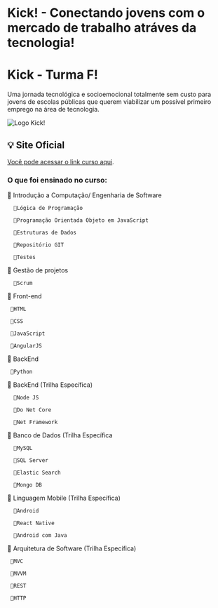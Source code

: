 # Kick! - Conectando jovens com o mercado de trabalho atráves da tecnologia!

# Kick - Turma F!

Uma jornada tecnológica e socioemocional totalmente sem custo para jovens de escolas públicas que querem viabilizar um possível primeiro emprego na área de tecnologia.

![Logo Kick!](https://user-images.githubusercontent.com/107266212/226764247-b7ad3e68-c79c-49fa-8b52-c43b1df53d07.jpg)


## 💡 Site Oficial
[Você pode acessar o link curso aqui](https://soukick.com.br/).

### O que foi ensinado no curso:

📌 Introdução a Computação/ Engenharia de Software
  
      📍Lógica de Programação

      📍Programação Orientada Objeto em JavaScript
    
      📍Estruturas de Dados
  
      📍Repositório GIT
  
      📍Testes
  
  
 📌 Gestão de projetos
 
      📍Scrum


📌 Front-end 

     📍HTML
  
     📍CSS
  
     📍JavaScript
  
     📍AngularJS
  
  
  📌 BackEnd 
  
     📍Python
  
  
  📌 BackEnd (Trilha Específica)
  
      📍Node JS
  
      📍Do Net Core
    
      📍Net Framework
  

📌 Banco de Dados (Trilha Específica

      📍MySQL
  
      📍SQL Server
  
      📍Elastic Search
  
      📍Mongo DB
  

  📌 Linguagem Mobile (Trilha Específica)
  
      📍Android
  
      📍React Native
  
      📍Android com Java
  
  
  📌 Arquitetura de Software (Trilha Específica)
  
     📍MVC
  
     📍MVVM
  
     📍REST
  
     📍HTTP
